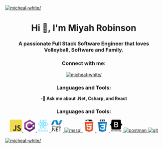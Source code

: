 <a href="https://linkedin.com/in/micheal-white/" target="blank"><img align="center" src="https://i.giphy.com/media/V4NSR1NG2p0KeJJyr5/giphy.webp" alt="micheal-white/" height="200" width="955" /></a>
 <h1 align="center">Hi 👋, I'm Miyah Robinson</h1>
<h3 align="center">A passionate Full Stack Software Engineer that loves Volleyball, Software and Family.</h3>
<h3 align="center">Connect with me:</h3>
<p align="center">
<a href="https://www.linkedin.com/in/miyahrobinson/" target="blank"><img align="center" src="https://raw.githubusercontent.com/rahuldkjain/github-profile-readme-generator/master/src/images/icons/Social/linked-in-alt.svg" alt="micheal-white/" height="30" width="40" /></a>
<h3 align="center">Languages and Tools:</h3>
</p>
<p align="center">  <strong>-💬 Ask me about .Net, Csharp, and React </strong></p>
<h3 align="center">Languages and Tools:</h3>
<p align="center"> 
  <a href="https://developer.mozilla.org/en-US/docs/Web/JavaScript" target="_blank" rel="noreferrer"> <img src="https://raw.githubusercontent.com/devicons/devicon/master/icons/javascript/javascript-original.svg" alt="javascript" width="40" height="40"/> </a> 
  <a href="https://www.w3schools.com/cs/" target="_blank" rel="noreferrer"> <img src="https://raw.githubusercontent.com/devicons/devicon/master/icons/csharp/csharp-original.svg" alt="csharp" width="40" height="40"/> </a> <a href="https://reactjs.org/" target="_blank" rel="noreferrer"> <img src="https://raw.githubusercontent.com/devicons/devicon/master/icons/react/react-original-wordmark.svg" alt="react" width="40" height="40"/> </a> <a href="https://dotnet.microsoft.com/" target="_blank" rel="noreferrer"> <img src="https://raw.githubusercontent.com/devicons/devicon/master/icons/dot-net/dot-net-original-wordmark.svg" alt="dotnet" width="40" height="40"/> </a> <a href="https://www.microsoft.com/en-us/sql-server" target="_blank" rel="noreferrer"> <img src="https://www.svgrepo.com/show/303229/microsoft-sql-server-logo.svg" alt="mssql" width="40" height="40"/> <a href="https://www.w3.org/html/" target="_blank" rel="noreferrer"> <img src="https://raw.githubusercontent.com/devicons/devicon/master/icons/html5/html5-original-wordmark.svg" alt="html5" width="40" height="40"/> </a> <a href="https://www.w3schools.com/css/" target="_blank" rel="noreferrer"> <img src="https://raw.githubusercontent.com/devicons/devicon/master/icons/css3/css3-original-wordmark.svg" alt="css3" width="40" height="40"/> </a>  <a href="https://getbootstrap.com" target="_blank" rel="noreferrer"> <img src="https://raw.githubusercontent.com/devicons/devicon/master/icons/bootstrap/bootstrap-plain-wordmark.svg" alt="bootstrap" width="40" height="40"/> </a> </a> <a href="https://postman.com" target="_blank" rel="noreferrer"> <img src="https://www.vectorlogo.zone/logos/getpostman/getpostman-icon.svg" alt="postman" width="40" height="40"/> </a> <a href="https://git-scm.com/" target="_blank" rel="noreferrer"> <img src="https://www.vectorlogo.zone/logos/git-scm/git-scm-icon.svg" alt="git" width="40" height="40"/> </a> 
</p>

<a href="https://www.linkedin.com/in/miyahrobinson/" target="blank"><img align="center" src="https://cdnb.artstation.com/p/assets/images/images/013/002/493/original/abe-abdulghaffar-koi-fish-animation-20160831-large2.gif?1537568485" alt="micheal-white/" height="200" width="1100" /></a>




